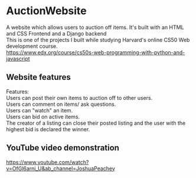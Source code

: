 # AuctionWebsite
A website which allows users to auction off items. It's built with an HTML and CSS Frontend and a Django backend  
This is one of the projects I built while studying Harvard's online CS50 Web development course.  
https://www.edx.org/course/cs50s-web-programming-with-python-and-javascript

## Website features
Features:  
Users can post their own items to auction off to other users.  
Users can comment on items/ ask questions.  
Users can "watch" an item.  
Users can bid on active items.  
The creator of a listing can close their posted listing and the user with the highest bid is declared the winner.  

## YouTube video demonstration
https://www.youtube.com/watch?v=OfGl6arni_U&ab_channel=JoshuaPeachey
